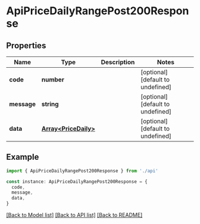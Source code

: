 # ApiPriceDailyRangePost200Response

## Properties

| Name        | Type                                         | Description | Notes                             |
| ----------- | -------------------------------------------- | ----------- | --------------------------------- |
| **code**    | **number**                                   |             | [optional] [default to undefined] |
| **message** | **string**                                   |             | [optional] [default to undefined] |
| **data**    | [**Array&lt;PriceDaily&gt;**](PriceDaily.md) |             | [optional] [default to undefined] |

## Example

```typescript
import { ApiPriceDailyRangePost200Response } from './api'

const instance: ApiPriceDailyRangePost200Response = {
  code,
  message,
  data,
}
```

[[Back to Model list]](../README.md#documentation-for-models) [[Back to API list]](../README.md#documentation-for-api-endpoints) [[Back to README]](../README.md)
